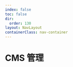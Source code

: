 ```yaml
---
index: false
toc: false
dir:
  order: 130
layout: NavLayout
containerClass: nav-container
---
```


# CMS 管理

<Catalog />
